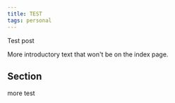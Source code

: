 ```yaml
---
title: TEST
tags: personal
---
```


Test post

<!--more-->

More introductory text that won't be on the index page.

## Section 

more test

